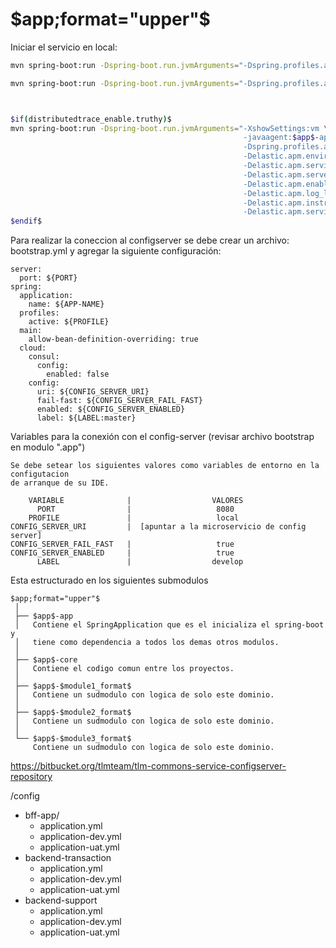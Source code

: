 # $app;format="upper"$

Iniciar el servicio en local:
```sh
mvn spring-boot:run -Dspring-boot.run.jvmArguments="-Dspring.profiles.active=local"

mvn spring-boot:run -Dspring-boot.run.jvmArguments="-Dspring.profiles.active=dev"



$if(distributedtrace_enable.truthy)$
mvn spring-boot:run -Dspring-boot.run.jvmArguments="-XshowSettings:vm \
                                                    -javaagent:$app$-app/target/elastic-apm-agent-1.7.0.jar \ 
                                                    -Dspring.profiles.active=localdev \
                                                    -Delastic.apm.environment=localdev \
                                                    -Delastic.apm.service_name=$app$ \
                                                    -Delastic.apm.server_urls=http://104.209.255.47:8080 \
                                                    -Delastic.apm.enable_log_correlation=true \
                                                    -Delastic.apm.log_level=DEBUG  \
                                                    -Delastic.apm.instrument=false \
                                                    -Delastic.apm.service_version=1.0.0" 
$endif$

```
Para realizar la coneccion al configserver se debe crear un archivo: bootstrap.yml
y agregar la siguiente configuración:

```
server:
  port: ${PORT}
spring:
  application:
    name: ${APP-NAME}
  profiles:
    active: ${PROFILE}
  main:
    allow-bean-definition-overriding: true
  cloud:
    consul:
      config:
        enabled: false
    config:
      uri: ${CONFIG_SERVER_URI}
      fail-fast: ${CONFIG_SERVER_FAIL_FAST}
      enabled: ${CONFIG_SERVER_ENABLED}
      label: ${LABEL:master}

```

Variables para la conexión con el config-server (revisar archivo bootstrap en modulo ".app")
```
Se debe setear los siguientes valores como variables de entorno en la configutacion
de arranque de su IDE.

    VARIABLE              |                  VALORES
      PORT                |                   8080
    PROFILE               |                   local
CONFIG_SERVER_URI         |  [apuntar a la microservicio de config server]
CONFIG_SERVER_FAIL_FAST   |                   true
CONFIG_SERVER_ENABLED     |                   true
      LABEL               |                  develop
```

Esta estructurado en los siguientes submodulos

```
$app;format="upper"$
 │
 ├── $app$-app
 │   Contiene el SpringApplication que es el inicializa el spring-boot y 
 │   tiene como dependencia a todos los demas otros modulos.
 │
 ├── $app$-core
 │   Contiene el codigo comun entre los proyectos.
 │
 ├── $app$-$module1_format$
 │   Contiene un sudmodulo con logica de solo este dominio.
 │
 ├── $app$-$module2_format$
 │   Contiene un sudmodulo con logica de solo este dominio.
 │
 └── $app$-$module3_format$
     Contiene un sudmodulo con logica de solo este dominio.
```


[](http://spring-config:8888/$app$/qa/gateway)
[](http://spring-config:8888/$app$/dev/gateway)

<https://bitbucket.org/tlmteam/tlm-commons-service-configserver-repository>

/config
+  bff-app/
   + application.yml
   + application-dev.yml
   + application-uat.yml
+  backend-transaction
   + application.yml
   + application-dev.yml
   + application-uat.yml
+  backend-support
   + application.yml
   + application-dev.yml
   + application-uat.yml


